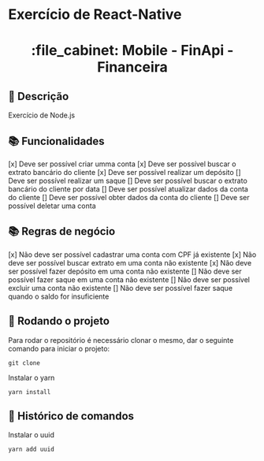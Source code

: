 # Exercício de React-Native
<h1 align="center">:file_cabinet: Mobile - FinApi - Financeira</h1>

## :memo: Descrição
Exercício de Node.js

## :books: Funcionalidades

[x] Deve ser possível criar umma conta
[x] Deve ser possível buscar o extrato bancário do cliente
[x] Deve ser possível realizar um depósito
[] Deve ser possível realizar um saque
[] Deve ser possível buscar o extrato bancário do cliente por data
[] Deve ser possível atualizar dados da conta do cliente
[] Deve ser possível obter dados da conta do cliente
[] Deve ser possível deletar uma conta

## :books: Regras de negócio

[x] Não deve ser possível cadastrar uma conta com CPF já existente
[x] Não deve ser possível buscar extrato em uma conta não existente
[x] Não deve ser possível fazer depósito em uma conta não existente
[] Não deve ser possível fazer saque em uma conta não existente
[] Não deve ser possível excluir uma conta não existente
[] Não deve ser possível fazer saque quando o saldo for insuficiente

## :rocket: Rodando o projeto
Para rodar o repositório é necessário clonar o mesmo, dar o seguinte comando para iniciar o projeto:
```
git clone 
```
Instalar o yarn
```
yarn install
```

## :wrench: Histórico de comandos
Instalar o uuid
```
yarn add uuid
```